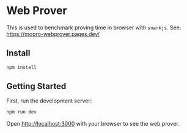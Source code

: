 # Web Prover

This is used to benchmark proving time in browser with `snarkjs`.
See: https://mopro-webprover.pages.dev/

## Install

```bash
npm install
```

## Getting Started

First, run the development server:

```bash
npm run dev
```

Open [http://localhost:3000](http://localhost:3000) with your browser to see the web prover.
